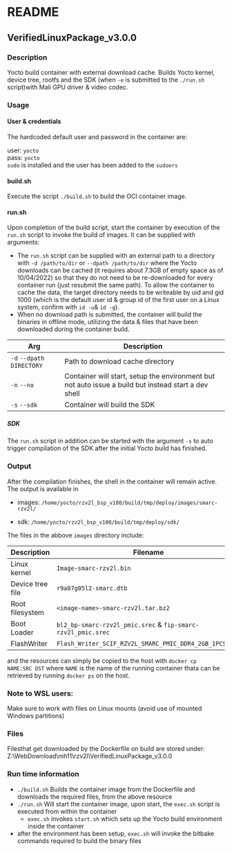
# README

## VerifiedLinuxPackage_v3.0.0

### Description

Yocto build container with external download cache.
Builds Yocto kernel, device tree, rootfs and the SDK (when `-e` is submitted to the `./run.sh` script)with Mali GPU driver & video codec.

### Usage

#### User & credentials

The hardcoded default user and password in the container are:

user: `yocto`<br>
pass: `yocto`<br>
`sudo` is installed and the user has been added to the `sudoers`

#### build.sh

Execute the script `./build.sh`  to build the OCI container image.

#### run.sh

Upon completion of the build script, start the container by execution of the `run.sh` script to invoke the build of images. It can be supplied with arguments: 

- The `run.sh` script can be supplied with an external path to a directory with `-d /path/to/dir` or `--dpath /path/to/dir` where the Yocto downloads can be cached (it requires about 7.3GB of empty space as of 10/04/2022) so that they do not need to be re-downloaded for every container run (just resubmit the same path).  To allow the container to cache the data, the target directory needs to be writeable by uid and gid 1000 (which is the default user id  & group id of the first user on a Linux system, confirm with `id -u`& `id -g`).
- When no download path is submitted, the container will build the binaries in offline mode, utilizing the data & files that have been downloaded during the container build.  

| Arg | Description |
|-----|-------------|
| `-d` `--dpath` `DIRECTORY`| Path to download cache directory
| `-n` `--no` | Container will start, setup the environment but not auto issue a build but instead start a dev shell |
| `-s` `--sdk` | Container will build the SDK |

##### SDK

The `run.sh` script in addition can be started with the argument `-s` to auto trigger compilation of the SDK after the initial Yocto build has finished.

### Output

After the compilation finishes, the shell in the container will remain active. The output is available in 

-  images: `/home/yocto/rzv2l_bsp_v100/build/tmp/deploy/images/smarc-rzv2l/`

- sdk: `/home/yocto/rzv2l_bsp_v100/build/tmp/deploy/sdk/`

The files in the abbove `images` directory include:

| Description | Filename |
|--------------|------------------------|
| Linux kernel | `Image-smarc-rzv2l.bin` |
| Device tree file |`r9a07g05l2-smarc.dtb` |
| Root filesystem | `<image-name>-smarc-rzv2l.tar.bz2` |
| Boot Loader |`bl2_bp-smarc-rzv2l_pmic.srec` & `fip-smarc-rzv2l_pmic.srec` |
| FlashWriter |`Flash_Writer_SCIF_RZV2L_SMARC_PMIC_DDR4_2GB_1PCS.mot` |



and the resources can simply be copied to the host with `docker cp  NAME:SRC DST` where `NAME` is the name of the running container thata can be retrieved by running `docker ps` on the host.

### Note to WSL users:
Make sure to work with files on Linux mounts (avoid use of mounted Windows partitions)


### Files 
Filesthat get downloaded by the Dockerfile on build are stored under:
Z:\WebDownload\mh11\rzv2l\VerifiedLinuxPackage_v3.0.0

### Run time information
 - `./build.sh` Builds the container image from the Dockerfile and downloads the required files, from the above resource
 - `./run.sh` Will start the container image, upon start, the `exec.sh` script is executed from within the container
     - `exec.sh` invokes `start.sh` which sets up the Yocto build environment inside the container
- after the environment has been setup, `exec.sh` will invoke the bitbake commands required to build the binary files

